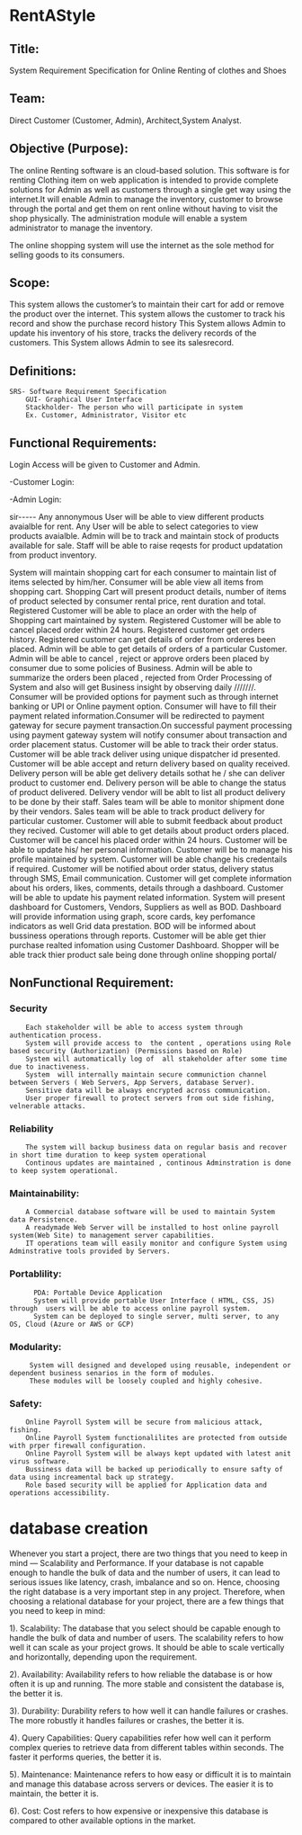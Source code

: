 # RentAStyle

## Title:
System Requirement Specification for Online Renting of clothes and Shoes

## Team: 
Direct Customer (Customer, Admin), Architect,System Analyst.

## Objective (Purpose):
The online Renting software is an cloud-based solution. This software is for renting Clothing item on web application is intended to provide complete solutions for Admin as well as customers through a single get way using the internet.It will enable Admin to manage the inventory, customer to browse through the portal and get them on rent online without having to visit the shop physically. The administration module will enable a system administrator to manage the inventory.

The online shopping system will use the internet as the sole method for selling goods to its consumers.

## Scope:
This system allows the customer’s to maintain their cart for add or remove the product over the internet.
This system allows the customer to track his record and show the purchase record history
This System allows Admin to update his inventory of his store, tracks the delivery records of the customers.
This System allows Admin to see its salesrecord.


## Definitions:
	SRS- Software Requirement Specification
        GUI- Graphical User Interface
        Stackholder- The person who will participate in system
        Ex. Customer, Administrator, Visitor etc

## Functional Requirements:

Login Access will be given to Customer and Admin.

-Customer Login:



-Admin Login:



sir-----
Any annonymous User will be able to view different products avaialble for rent. Any User will be able to select categories to view products avaialble. Admin will be to track and maintain stock of products available for sale. Staff will be able to raise reqests for product updatation from product inventory.

System will maintain shopping cart for each consumer to maintain list of items selected by him/her. Consumer will be able view all items from shopping cart. Shopping Cart will present product details, number of items of product selected by consumer rental price, rent duration and total. Registered Customer will be able to place an order with the help of Shopping cart maintained by system. Registered Customer will be able to cancel placed order within 24 hours. Registered customer get orders history. Registered customer can get details of order from orderes been placed. Admin will be able to get details of orders of a particular Customer. Admin will be able to cancel , reject or approve orders been placed by consumer due to some policies of Business. Admin will be able to summarize the orders been placed , rejected from Order Processing of System and also will get Business insight by observing daily ///////. Consumer will be provided options for payment such as through internet banking or UPI or Online payment option. Consumer will have to fill their payment related information.Consumer will be redirected to payment gateway for secure payment transaction.On successful payment processing using payment gateway system will notify consumer about transaction and order placement status. Customer will be able to track their order status. Customer will be able track deliver using unique dispatcher id presented. Customer will be able accept and return delivery based on quality received. Delivery person will be able get delivery details sothat he / she can deliver product to customer end. Delivery person will be able to change the status of product delivered. Delivery vendor will be ablt to list all product delivery to be done by their staff. Sales team will be able to monitor shipment done by their vendors. Sales team will be able to track product delivery for particular customer. Customer will able to submit feedback about product they recived. Customer will able to get details about product orders placed. Customer will be cancel his placed order within 24 hours. Customer will be able to update his/ her personal information. Customer will be to manage his profile maintained by system. Customer will be able change his credentails if required. Customer will be notified about order status, delivery status through SMS, Email communication. Customer will get complete information about his orders, likes, comments, details through a dashboard. Customer will be able to update his payment related information. System will present dashboard for Customers, Vendors, Suppliers as well as BOD. Dashboard will provide information using graph, score cards, key perfomance indicators as well Grid data prestation. BOD will be informed about bussiness operations through reports. Customer will be able get thier purchase realted infomation using Customer Dashboard. Shopper will be able track thier product sale being done through online shopping portal/





## NonFunctional Requirement:

### Security
		Each stakeholder will be able to access system through authentication process.		
		System will provide access to  the content , operations using Role based security (Authorization) (Permissions based on Role)
		System will automatically log of  all stakeholder after some time due to inactiveness.
		System  will internally maintain secure communiction channel between Servers ( Web Servers, App Servers, database Server).
		Sensitive data will be always encrypted across communication.
		User proper firewall to protect servers from out side fishing, velnerable attacks.


### Reliability
		The system will backup business data on regular basis and recover in short time duration to keep system operational
		Continous updates are maintained , continous Adminstration is done to keep system operational.

### Maintainability:
		A Commercial database software will be used to maintain System data Persistence.
		A readymade Web Server will be installed to host online payroll system(Web Site) to management server capabilities.
		IT operations team will easily monitor and configure System using Adminstrative tools provided by Servers.

### Portablility:
		  PDA: Portable Device Application
		  System will provide portable User Interface ( HTML, CSS, JS) through  users will be able to access online payroll system.
		  System can be deployed to single server, multi server, to any OS, Cloud (Azure or AWS or GCP)

### Modularity:
		 System will designed and developed using reusable, independent or dependent business senarios in the form of modules.
		 These modules will be loosely coupled and highly cohesive.
	
### Safety:
		
		Online Payroll System will be secure from malicious attack, fishing.
		Online Payroll System functionalilites are protected from outside with prper firewall configuration.
		Online Payroll System will be always kept updated with latest anit virus software.
		Bussiness data will be backed up periodically to ensure safty of data using increamental back up strategy.
		Role based security will be applied for Application data and operations accessibility.
		




# database creation


Whenever you start a project, there are two things that you need to keep in mind — Scalability and Performance.
If your database is not capable enough to handle the bulk of data and the number of users, it can lead to serious issues like latency, crash, imbalance and so on. Hence, choosing the right database is a very important step in any project.
Therefore, when choosing a relational database for your project, there are a few things that you need to keep in mind:

1). Scalability: The database that you select should be capable enough to handle the bulk of data and number of users. The scalability refers to how well it can scale as your project grows. It should be able to scale vertically and horizontally, depending upon the requirement.

2). Availability: Availability refers to how reliable the database is or how often it is up and running. The more stable and consistent the database is, the better it is.

3). Durability: Durability refers to how well it can handle failures or crashes. The more robustly it handles failures or crashes, the better it is.

4). Query Capabilities: Query capabilities refer how well can it perform complex queries to retrieve data from different tables within seconds. The faster it performs queries, the better it is.

5). Maintenance: Maintenance refers to how easy or difficult it is to maintain and manage this database across servers or devices. The easier it is to maintain, the better it is.

6). Cost: Cost refers to how expensive or inexpensive this database is compared to other available options in the market.
